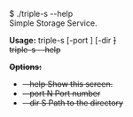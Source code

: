 $ ./triple-s --help  
Simple Storage Service.

**Usage:**
    triple-s [-port <N>] [-dir <S>]  
    triple-s --help

**Options:**
- --help     Show this screen.
- --port N   Port number
- --dir S    Path to the directory
